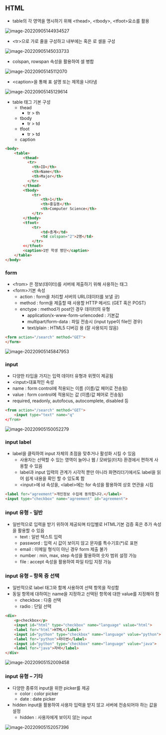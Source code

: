 ## HTML

* table의 각 영역을 명시하기 위해    <thead\>, <tbody\>, <tfoot\>요소를 활용

![image-20220905144934527](readme.assets/image-20220905144934527.png)

* <tr\>으로 가로 줄을 구성하고 내부에는  혹은 로 셀을 구성

![image-20220905145033733](readme.assets/image-20220905145033733.png)

* colspan, rowspan 속성을 활용하여 셀 병합

![image-20220905145112070](readme.assets/image-20220905145112070.png)

* <caption\>을 통해 표 설명 또는 제목을 나타냄

![image-20220905145129614](readme.assets/image-20220905145129614.png)

* table 태그 기본 구성 
  * thead 
    * tr > th 
  * tbody 
    * tr > td 
  * tfoot 
    * tr > td
  * caption

```html
<body>
    <table>
        <thead>
          <tr>
            <th>ID</th>
            <th>Name</th>
            <th>Major</th>
          </tr>
        </thead>
        <tbody>
            <tr>
                <th>1</th>
                <th>홍길동</th>
                <th>Computer Science</th>
            </tr>
        </tbody>
        <tfoot>
            <tr>
                <td>총계</td>
                <td colspan="2">2명</td>
            </tr>
        <</tfoot>
        <caption>1반 학생 명단</caption>
    </table>
</body>
```

### form

* <from\> 은 정보(데이터)를 서버에 제출하기 위해 사용하는 태그 
* <form\>기본 속성 
  * action : form을 처리할 서버의 URL(데이터를 보낼 곳) 
  * method : form을 제출할 때 사용할 HTTP 메서드 (GET 혹은 POST) 
  * enctype : method가 post인 경우 데이터의 유형 
    * application/x-www-form-urlencoded : 기본값 
    * multipart/form-data : 파일 전송시 (input type이 file인 경우) 
    * text/plain : HTML5 디버깅 용 (잘 사용되지 않음)

```html
<form action="/search" method="GET">
</form>
```

![image-20220905145847953](readme.assets/image-20220905145847953.png)

### input

* 다양한 타입을 가지는 입력 데이터 유형과 위젯이 제공됨 
*  <input\>대표적인 속성 
  * name : form control에 적용되는 이름 (이름/값 페어로 전송됨) 
  * value : form control에 적용되는 값 (이름/값 페어로 전송됨) 
  * required, readonly, autofocus, autocomplete, disabled 등

```html
<from action="/search" method="GET">
    <input type="text" name="q"
</from>      
```

![image-20220905150052279](readme.assets/image-20220905150052279.png)

### input label

* label을 클릭하여 input 자체의 초점을 맞추거나 활성화 시킬 수 있음 
  * 사용자는 선택할 수 있는 영역이 늘어나 웹 / 모바일(터치) 환경에서 편하게 사용할 수 있음 
  * label과 input 입력의 관계가 시각적 뿐만 아니라 화면리더기에서도 label을 읽어 쉽게 내용을 확인 할 수 있도록 함 
  * <input\>에 id 속성을, <label\>에는 for 속성을 활용하여 상호 연관을 시킴

```html
<label for="agreement">개인정보 수집에 동의합니다.</label>
<input type="checkbox" name="agreement" id="agreement">
```

### input 유형 - 일반

* 일반적으로 입력을 받기 위하여 제공되며 타입별로 HTML기본 검증 혹은 추가 속성을 활용할 수 있음 
  * text : 일반 텍스트 입력 
  * password : 입력 시 값이 보이지 않고 문자를 특수기호(*)로 표현 
  * email : 이메일 형식이 아닌 경우 form 제출 불가 
  * number : min, max, step 속성을 활용하여 숫자 범위 설정 가능 
  * file : accept 속성을 활용하여 파일 타입 지정 가능

### input 유형 – 항목 중 선택

* 일반적으로 label 태그와 함께 사용하여 선택 항목을 작성함 
* 동일 항목에 대하여는 name을 지정하고 선택된 항목에 대한 value를 지정해야 함 
  * checkbox : 다중 선택 
  * radio : 단일 선택

```html
<div>
	<p>checkbox</p>
	<input id="html" type="checkbox" name="language" value="html">
	<label for="html">HTML</label>
	<input id="python" type="checkbox" name="language" value="python">
	<label for="python">파이썬</label>
	<input id="python" type="checkbox" name="language" value="java">
	<label for="java">자바</label>
</div>
```

![image-20220905152009458](readme.assets/image-20220905152009458.png)

### input 유형 – 기타

* 다양한 종류의 input을 위한 picker를 제공 
  * color : color picker 
  * date : date picker 
* hidden input을 활용하여 사용자 입력을 받지 않고 서버에 전송되어야 하는 값을 설정 
  * hidden : 사용자에게 보이지 않는 input

![image-20220905152057396](readme.assets/image-20220905152057396.png)

